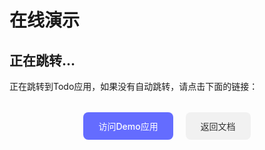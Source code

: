 # 在线演示

<script>
// 自动重定向到demo应用
if (typeof window !== 'undefined') {
  window.location.replace('/demo/index.html');
}
</script>

## 正在跳转...

正在跳转到Todo应用，如果没有自动跳转，请点击下面的链接：

<div style="text-align: center; margin: 2rem 0;">
  <a href="/demo/index.html" style="display: inline-block; padding: 12px 24px; background: #646cff; color: white; text-decoration: none; border-radius: 8px; font-weight: 500; margin: 0 8px;">访问Demo应用</a>
  <a href="/" style="display: inline-block; padding: 12px 24px; background: #f1f1f1; color: #333; text-decoration: none; border-radius: 8px; font-weight: 500; margin: 0 8px;">返回文档</a>
</div>
